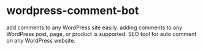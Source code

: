 # wordpress-comment-bot
add comments to any WordPress site easily. adding comments to any WordPress post, page, or product is supported. SEO tool for auto comment on any WordPress website.
